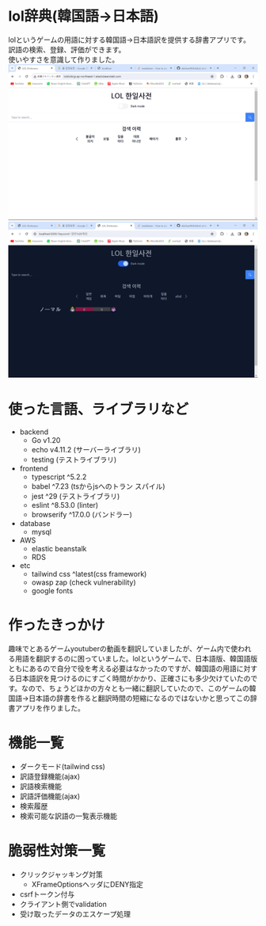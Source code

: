 # lol辞典(韓国語->日本語)
lolというゲームの用語に対する韓国語->日本語訳を提供する辞書アプリです。  
訳語の検索、登録、評価ができます。  
使いやすさを意識して作りました。
![alt text](https://github.com/abichan99/loldict2/blob/browserify/readMeImg/main.png?raw=true)
![alt text](https://github.com/abichan99/loldict2/blob/browserify/readMeImg/translations.png?raw=true)

# 使った言語、ライブラリなど
 - backend
      - Go v1.20
      - echo v4.11.2 (サーバーライブラリ)
      - testing (テストライブラリ)
 - frontend
      - typescript ^5.2.2
      - babel ^7.23 (tsからjsへのトラン   スパイル)
      - jest ^29 (テストライブラリ)
      - eslint ^8.53.0 (linter)
      - browserify ^17.0.0 (バンドラー)
 - database
      - mysql 
 - AWS
      - elastic beanstalk
      - RDS
 - etc
      - tailwind css ^latest(css framework)
      - owasp zap (check vulnerability)
      - google fonts

# 作ったきっかけ
 趣味でとあるゲームyoutuberの動画を翻訳していましたが、ゲーム内で使われる用語を翻訳するのに困っていました。lolというゲームで、日本語版、韓国語版ともにあるので自分で役を考える必要はなかったのですが、韓国語の用語に対する日本語訳を見つけるのにすごく時間がかかり、正確さにも多少欠けていたのです。なので、ちょうどほかの方々とも一緒に翻訳していたので、このゲームの韓国語->日本語の辞書を作ると翻訳時間の短縮になるのではないかと思ってこの辞書アプリを作りました。

# 機能一覧
 - ダークモード(tailwind css)
 - 訳語登録機能(ajax)
 - 訳語検索機能
 - 訳語評価機能(ajax)
 - 検索履歴
 - 検索可能な訳語の一覧表示機能

# 脆弱性対策一覧
 - クリックジャッキング対策
     - XFrameOptionsヘッダにDENY指定
 - csrfトークン付与
 - クライアント側でvalidation
 - 受け取ったデータのエスケープ処理